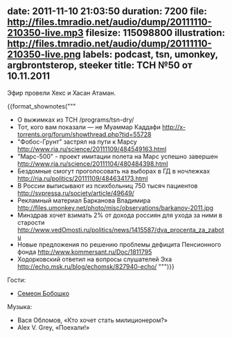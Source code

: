 date: 2011-11-10 21:03:50
duration: 7200
file: http://files.tmradio.net/audio/dump/20111110-210350-live.mp3
filesize: 115098800
illustration: http://files.tmradio.net/audio/dump/20111110-210350-live.png
labels: podcast, tsn, umonkey, argbrontsterop, steeker
title: ТСН №50 от 10.11.2011
---
Эфир провели Хекс и Хасан Атаман.

{{format_shownotes("""
- О выжимках из ТСН
  /programs/tsn-dry/
- Тот, кого вам показали — не Муаммар Каддафи
  http://x-torrents.org/forum/showthread.php?tid=55728
- "Фобос-Грунт" застрял на пути к Марсу
  http://www.ria.ru/science/20111109/484549163.html
- "Марс-500" - проект имитации полета на Марс успешно завершен
  http://www.ria.ru/science/20111104/480484398.html
- Бездомные смогут проголосовать на выборах в ГД в ночлежках
  http://ria.ru/politics/20111109/484634173.html
- В России выписывают из психбольниц 750 тысяч пациентов
  http://svpressa.ru/society/article/49649/
- Рекламный материал Барканова Владимира
  http://files.umonkey.net/photo/misc/observations/barkanov-2011.jpg
- Минздрав хочет взимать 2% от дохода россиян для ухода за ними в старости
  http://www.vedOmosti.ru/politics/news/1415587/dva_procenta_za_zabotu
- Новые предложения по решению проблемы дефицита Пенсионного фонда
  http://www.kommersant.ru/Doc/1811795
- Ходорковский ответил на вопросы слушателей Эха
  http://echo.msk.ru/blog/echomsk/827940-echo/
""")}}

Гости:

- [Семеон Бобошко](/guests/steeker/)

Музыка:

- Вася Обломов, «Кто хочет стать милиционером?»
- Alex V. Grey, «Поехали!»
